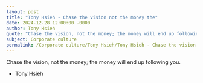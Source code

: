 ```yaml
---
layout: post
title: "Tony Hsieh - Chase the vision not the money the"
date: 2024-12-28 12:00:00 -0000
author: Tony Hsieh
quote: "Chase the vision, not the money; the money will end up following you."
subject: Corporate culture
permalink: /Corporate culture/Tony Hsieh/Tony Hsieh - Chase the vision not the money the
---
```


Chase the vision, not the money; the money will end up following you.

- Tony Hsieh

